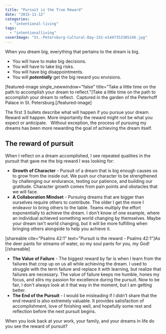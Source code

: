 ```yaml
---
title: "Pursuit is the True Reward"
date: "2015-11-12"
categories: 
  - "intentional-living"
tags: 
  - "intentionalliving"
coverImage: "St.-Petersburg-Cultural-Day-152-e1447353385246.jpg"
---
```


When you dream big, everything that pertains to the dream is big.

- You will have to make big decisions.
- You will have to take big risks.
- You will have big disappointments.
- You will **_potentially_** get the big reward you envisions.

\[featured-image single\_newwindow="false" title="Take a little time on the path to accomplish your dream to reflect."\]Take a little time on the path to accomplish your dream to reflect.  Captured in the garden of the Peterhoff Palace in St. Petersburg.\[/featured-image\]

The first 3 bullets describe what will happen if you pursue your dream. Reward will happen. More importantly the reward might not be what you expect or anticipate.   Without exception, the process of pursuing my dreams has been more rewarding the goal of achieving the dream itself.

## The reward of pursuit

When I reflect on a dream accomplished, I see repeated qualities in the pursuit that gave me the big reward I was looking for:

- **Growth of Character** - Pursuit of a dream that is big enough causes us to grow from the inside out. We push our character to be strengthened by challenging our endurance, testing our patience, and building our gratitude. Character growth comes from pain points and obstacles that we will face.
- **A Collaboration Mindset** - Pursuing dreams that are bigger than ourselves require others to contribute. The older I get the more I endeavor to bring others to the table. Teams multiply the effort exponentially to achieve the dream. I don't know of one example, where an individual achieved something world changing by themselves. Maybe your dream isn't world changing, but it will be more fulfilling when bringing others alongside to help you achieve it.

\[shareable cite="Psalms 42:1" text="Pursuit is the reward - Psalms 42:1"\]As the deer pants for streams of water, so my soul pants for you, my God!\[/shareable\]

- **The Value of Failure** - The biggest reward by far is when I learn from the failures that crop up on us all while achieving the dream. I used to struggle with the term failure and replace it with learning, but realize that failures are necessary. The value of failure keeps me humble, hones my focus, and stirs my passion for excellence during the pursuit. Now to be fair, I don't always look at it that way in the moment, but I am getting better.
- **The End of the Pursuit** - I would be misleading if I didn't share that the end reward is also extremely valuable. It provides satisfaction of accomplishment, love of finishing well, and hopefully some rest and reflection before the next pursuit begins.

When you look back at your work, your family, and your dreams in life do you see the reward of pursuit?
